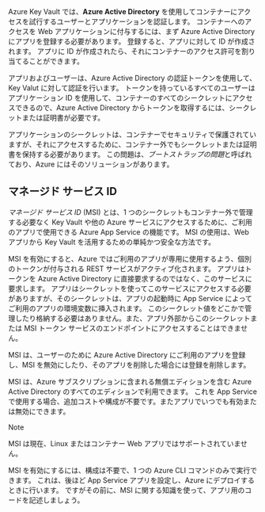 Azure Key Vault では、**Azure Active Directory** を使用してコンテナーにアクセスを試行するユーザーとアプリケーションを認証します。 コンテナーへのアクセスを Web アプリケーションに付与するには、まず Azure Active Directory にアプリを登録する必要があります。 登録すると、アプリに対して ID が作成されます。 アプリに ID が作成されたら、それにコンテナーのアクセス許可を割り当てることができます。

アプリおよびユーザーは、Azure Active Directory の認証トークンを使用して、Key Valut に対して認証を行います。 トークンを持っているすべてのユーザーはアプリケーション ID を使用して、コンテナーのすべてのシークレットにアクセスできるので、Azure Active Directory からトークンを取得するには、シークレットまたは証明書が必要です。

アプリケーションのシークレットは、コンテナーでセキュリティで保護されていますが、それにアクセスするために、コンテナー外でもシークレットまたは証明書を保持する必要があります。 この問題は、*ブートストラップの問題*と呼ばれており、Azure にはそのソリューションがあります。

## <a name="managed-service-identity"></a>マネージド サービス ID

*マネージド サービス ID* (MSI) とは、1 つのシークレットもコンテナー外で管理する必要なく Key Vault や他の Azure サービスにアクセスするために、ご利用のアプリで使用できる Azure App Service の機能です。 MSI の使用は、Web アプリから Key Vault を活用するための単純かつ安全な方法です。

MSI を有効にすると、Azure ではご利用のアプリが専用に使用するよう、個別のトークンが付与される REST サービスがアクティブ化されます。 アプリはトークンを Azure Active Directory に直接要求するのではなく、このサービスに要求します。 アプリはシークレットを使ってこのサービスにアクセスする必要がありますが、そのシークレットは、アプリの起動時に App Service によってご利用のアプリの環境変数に挿入されます。 このシークレット値をどこかで管理したり格納する必要はありません。また、アプリ外部からこのシークレットまたは MSI トークン サービスのエンドポイントにアクセスすることはできません。

MSI は、ユーザーのために Azure Active Directory にご利用のアプリを登録し、MSI を無効にしたり、そのアプリを削除した場合には登録を削除します。

MSI は、Azure サブスクリプションに含まれる無償エディションを含む Azure Active Directory のすべてのエディションで利用できます。 これを App Service で使用する場合、追加コストや構成が不要です。またアプリでいつでも有効または無効にできます。

> [!NOTE]
> MSI は現在、Linux またはコンテナー Web アプリではサポートされていません。

MSI を有効にするには、構成は不要で、1 つの Azure CLI コマンドのみで実行できます。 これは、後ほど App Service アプリを設定し、Azure にデプロイするときに行います。 ですがその前に、MSI に関する知識を使って、アプリ用のコードを記述しましょう。